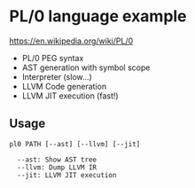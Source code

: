 PL/0 language example
=====================

  https://en.wikipedia.org/wiki/PL/0

  * PL/0 PEG syntax
  * AST generation with symbol scope
  * Interpreter (slow...)
  * LLVM Code generation
  * LLVM JIT execution (fast!)

Usage
-----

```
pl0 PATH [--ast] [--llvm] [--jit]

  --ast: Show AST tree
  --llvm: Dump LLVM IR
  --jit: LLVM JIT execution
```
